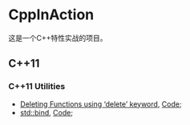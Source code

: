 # CppInAction

这是一个C++特性实战的项目。

## C++11

### C++11 Utilities

* [Deleting Functions using ‘delete’ keyword](<http://www.lucienxian.top/2019/04/10/C-11-%E2%80%98delete%E2%80%99-keyword-and-deleted-functions/>), [Code](<https://github.com/LucienXian/CppInAction/blob/master/cpp11/Utilities/delete.cpp>);
* [std::bind](<http://www.lucienxian.top/2019/04/11/std-bind/>), [Code](<https://github.com/LucienXian/CppInAction/blob/master/cpp11/Utilities/bind.cpp>);

